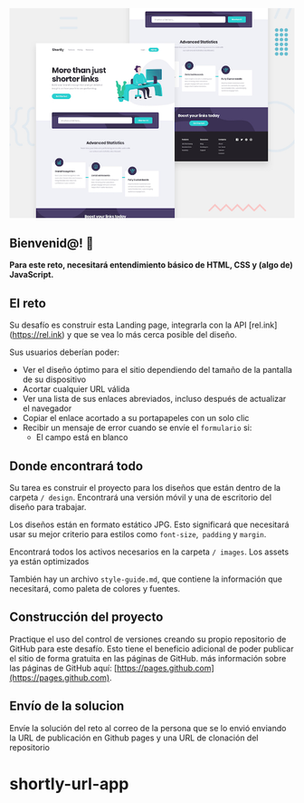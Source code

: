 ![Vista previa del diseño para la prueba de frontend lo encontrará en](./design/desktop-preview.jpg)


## Bienvenid@! 👋


**Para este reto, necesitará entendimiento básico de HTML, CSS y (algo de) JavaScript.**

## El reto

Su desafío es construir esta Landing page, integrarla con la API [rel.ink] (https://rel.ink) y que se vea lo más cerca posible del diseño.


Sus usuarios deberían poder:

- Ver el diseño óptimo para el sitio dependiendo del tamaño de la pantalla de su dispositivo
- Acortar cualquier URL válida
- Ver una lista de sus enlaces abreviados, incluso después de actualizar el navegador
- Copiar el enlace acortado a su portapapeles con un solo clic
- Recibir un mensaje de error cuando se envíe el `formulario` si:
  - El campo está en blanco

## Donde encontrará todo

Su tarea es construir el proyecto para los diseños que están dentro de la carpeta `/ design`. Encontrará una versión móvil y una de escritorio del diseño para trabajar.

Los diseños están en formato estático JPG. Esto significará que necesitará usar su mejor criterio para estilos como `font-size`,` padding` y `margin`.

Encontrará todos los activos necesarios en la carpeta `/ images`. Los assets ya están optimizados

También hay un archivo `style-guide.md`, que contiene la información que necesitará, como paleta de colores y fuentes.

## Construcción del proyecto

Practique el uso del control de versiones creando su propio repositorio de GitHub para este desafío. Esto tiene el beneficio adicional de poder publicar el sitio de forma gratuita en las páginas de GitHub. más información sobre las páginas de GitHub aquí: [https://pages.github.com](https://pages.github.com).

## Envío de la solucion

Envíe la solución del reto al correo de la persona que se lo envió enviando la URL de publicación en Github pages y una URL de clonación del repositorio
# shortly-url-app

